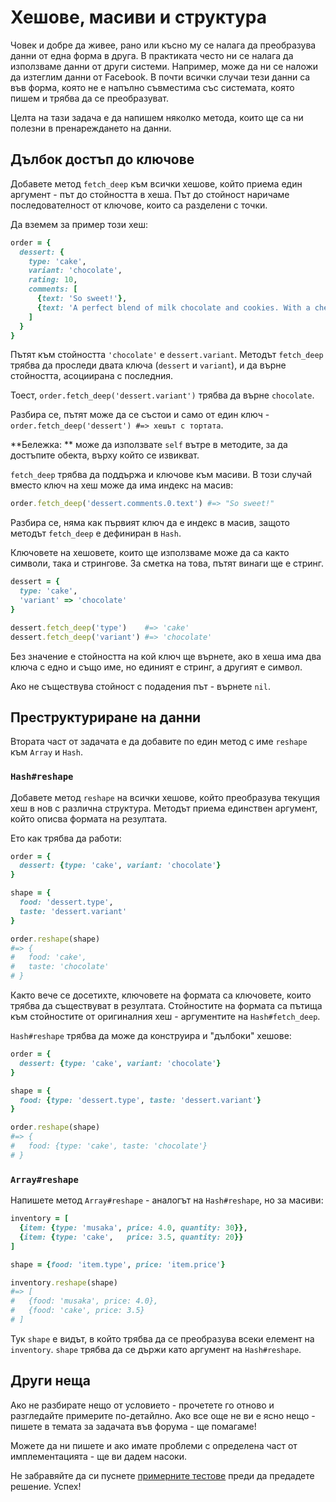 # Хешове, масиви и структура

Човек и добре да живее, рано или късно му се налага да преобразува данни от една форма в друга.
В практиката често ни се налага да използваме данни от други системи. Например, може да ни се наложи
да изтеглим данни от Facebook. В почти всички случаи тези данни са във форма, която не е напълно
съвместима със системата, която пишем и трябва да се преобразуват.

Целта на тази задача е да напишем няколко метода, които ще са ни полезни в пренареждането на данни.

## Дълбок достъп до ключове

Добавете метод `fetch_deep` към всички хешове, който приема един аргумент - път до стойността в хеша.
Път до стойност наричаме последователност от ключове, които са разделени с точки.

Да вземем за пример този хеш:

```ruby
order = {
  dessert: {
    type: 'cake',
    variant: 'chocolate',
    rating: 10,
    comments: [
      {text: 'So sweet!'},
      {text: 'A perfect blend of milk chocolate and cookies. With a cherry on top.'}
    ]
  }
}
```

Пътят към стойността `'chocolate'` е `dessert.variant`. Методът `fetch_deep` трябва да проследи двата ключа
(`dessert` и `variant`), и да върне стойността, асоциирана с последния.

Тоест, `order.fetch_deep('dessert.variant')` трябва да върне `chocolate`.

Разбира се, пътят може да се състои и само от един ключ - `order.fetch_deep('dessert') #=> хешът с тортата`.

**Бележка: ** може да използвате `self` вътре в методите, за да достъпите обекта, върху който се извикват.

`fetch_deep` трябва да поддържа и ключове към масиви.
В този случай вместо ключ на хеш може да има индекс на масив:

```ruby
order.fetch_deep('dessert.comments.0.text') #=> "So sweet!"
```

Разбира се, няма как първият ключ да е индекс в масив, защото методът `fetch_deep` е дефиниран в `Hash`.

Ключовете на хешовете, които ще използваме може да са както символи, така и стрингове. За сметка на това,
пътят винаги ще е стринг.

```ruby
dessert = {
  type: 'cake',
  'variant' => 'chocolate'
}

dessert.fetch_deep('type')    #=> 'cake'
dessert.fetch_deep('variant') #=> 'chocolate'
```

Без значение е стойността на кой ключ ще върнете, ако в хеша има два ключа с едно и също име,
но единият е стринг, а другият е символ.

Ако не съществува стойност с подадения път - върнете `nil`.

## Преструктуриране на данни

Втората част от задачата е да добавите по един метод с име `reshape` към `Array` и `Hash`.

### `Hash#reshape`

Добавете метод `reshape` на всички хешове, който преобразува текущия хеш в нов с различна структура.
Методът приема единствен аргумент, който описва формата на резултата.

Ето как трябва да работи:

```ruby
order = {
  dessert: {type: 'cake', variant: 'chocolate'}
}

shape = {
  food: 'dessert.type',
  taste: 'dessert.variant'
}

order.reshape(shape)
#=> {
#   food: 'cake',
#   taste: 'chocolate'
# }
```

Както вече се досетихте, ключовете на формата са ключовете, които трябва да съществуват в резултата.
Стойностите на формата са пътища към стойностите от оригиналния хеш - аргументите на `Hash#fetch_deep`.

`Hash#reshape` трябва да може да конструира и "дълбоки" хешове:

```ruby
order = {
  dessert: {type: 'cake', variant: 'chocolate'}
}

shape = {
  food: {type: 'dessert.type', taste: 'dessert.variant'}
}

order.reshape(shape)
#=> {
#   food: {type: 'cake', taste: 'chocolate'}
# }
```

### `Array#reshape`

Напишете метод `Array#reshape` - аналогът на `Hash#reshape`, но за масиви:

```ruby
inventory = [
  {item: {type: 'musaka', price: 4.0, quantity: 30}},
  {item: {type: 'cake',   price: 3.5, quantity: 20}}
]

shape = {food: 'item.type', price: 'item.price'}

inventory.reshape(shape)
#=> [
#   {food: 'musaka', price: 4.0},
#   {food: 'cake', price: 3.5}
# ]
```

Тук `shape` е видът, в който трябва да се преобразува всеки елемент на `inventory`.
`shape` трябва да се държи като аргумент на `Hash#reshape`.

## Други неща

Ако не разбирате нещо от условието - прочетете го отново и разгледайте примерите по-детайлно.
Ако все още не ви е ясно нещо - пишете в темата за задачата във форума - ще помагаме!

Можете да ни пишете и ако имате проблеми с определена част от имплементацията - ще ви дадем насоки.

Не забравяйте да си пуснете [примерните тестове](https://github.com/fmi/ruby-secrets/tree/master/tasks/2016/02)
преди да предадете решение. Успех!
